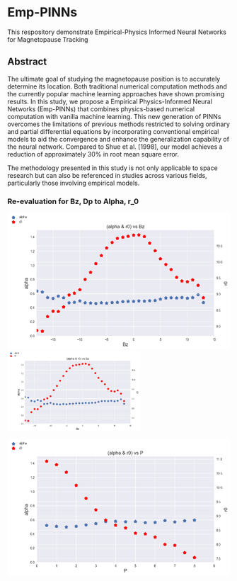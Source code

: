 # Emp-PINNs
This respository demonstrate Empirical-Physics Informed Neural Networks for Magnetopause Tracking

## Abstract
The ultimate goal of studying the magnetopause position is to accurately determine its location. Both traditional numerical computation methods and the currently popular machine learning approaches have shown promising results. In this study, we propose a Empirical Physics-Informed Neural Networks (Emp-PINNs) that combines physics-based numerical computation with vanilla machine learning. This new generation of PINNs overcomes the limitations of previous methods restricted to solving ordinary and partial differential equations by incorporating conventional empirical models to aid the convergence and enhance the generalization capability of the neural network. Compared to Shue et al. [1998], our model achieves a reduction of approximately 30% in root mean square error.

The methodology presented in this study is not only applicable to space research but can also be referenced in studies across various fields, particularly those involving empirical models.

### Re-evaluation for Bz, Dp to Alpha, r_0
![image_bz_alpha_r0](https://github.com/KozakHou/Emp-PINNs/blob/main/Image/image_alpha_r0_bz.png)<img src="Image/image_alpha_r0_bz.png" alt="image_bz_alpha_r0" width="300">

![image_dp_alpha_r0](https://github.com/KozakHou/Emp-PINNs/blob/main/Image/image_alpha_r0_p.png)

### 
